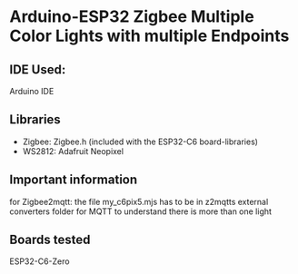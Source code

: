 # Arduino-ESP32 Zigbee Multiple Color Lights with multiple Endpoints

## IDE Used:
Arduino IDE

## Libraries
 - Zigbee: Zigbee.h (included with the ESP32-C6 board-libraries)
 - WS2812: Adafruit Neopixel

## Important information
for Zigbee2mqtt: the file my_c6pix5.mjs has to be in z2mqtts external converters folder for MQTT to understand there is more than one light

## Boards tested
ESP32-C6-Zero